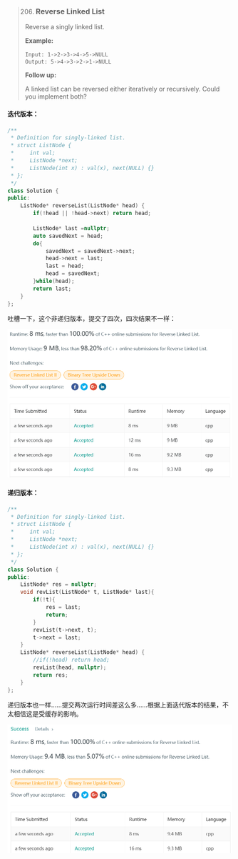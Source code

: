> 206. ### Reverse Linked List
>
> Reverse a singly linked list.
>
> **Example:**
>
> ```
> Input: 1->2->3->4->5->NULL
> Output: 5->4->3->2->1->NULL
> ```
>
> **Follow up:**
>
> A linked list can be reversed either iteratively or recursively. Could you implement both?

#### 迭代版本：

```cpp
/**
 * Definition for singly-linked list.
 * struct ListNode {
 *     int val;
 *     ListNode *next;
 *     ListNode(int x) : val(x), next(NULL) {}
 * };
 */
class Solution {
public:
    ListNode* reverseList(ListNode* head) {
        if(!head || !head->next) return head;
        
        ListNode* last =nullptr;
        auto savedNext = head;
        do{
            savedNext = savedNext->next;
            head->next = last;
            last = head;
            head = savedNext;
        }while(head);
        return last;
    }
};
```

吐槽一下，这个非递归版本，提交了四次，四次结果不一样：

![](./assets/submitResult206.png)





#### 递归版本：

```cpp
/**
 * Definition for singly-linked list.
 * struct ListNode {
 *     int val;
 *     ListNode *next;
 *     ListNode(int x) : val(x), next(NULL) {}
 * };
 */
class Solution {
public:
    ListNode* res = nullptr;
    void revList(ListNode* t, ListNode* last){
        if(!t){
            res = last;
            return;
        }
        revList(t->next, t);
        t->next = last;
    }
    ListNode* reverseList(ListNode* head) {
        //if(!head) return head;
        revList(head, nullptr);
        return res;
    }
};
```

递归版本也一样……提交两次运行时间差这么多……根据上面迭代版本的结果，不太相信这是受缓存的影响。

![](./assets/submitResult206_2.png)
